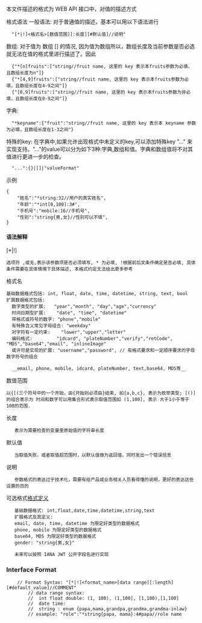 
本文件描述的格式为 WEB API 接口中，对值的描述方式

格式语法 
一般语法:
对于普通值的描述，基本可以用以下语法进行
```
  "[*|!]<格式名>[数值范围][:长度][#默认值]//说明"
```

数组:
对于值为 数组 [] 的情况, 因为值为数组所以，数组长度及当前参数是否必选就无法在值的格式里进行描述了。因此
```
  {"*[n]fruits":["string//fruit name, 这里的 key 表示本fruits参数为必填，且数组长度为n"]}
  {"*[4,9]fruits":["string//fruit name, 这里的 key 表示本fruits参数为必填，且数组长度在4-9之间"]}
  {"[0,9]fruits":["string//fruit name, 这里的 key 表示本fruits参数为非必填，且数组长度在0-9之间"]}
```

字典:
```
  "*keyname":{"fruit":"string//fruit name, 这里的 key 表示本 keyname 参数为必填，且数组长度在1-3之间"}
```

特殊的key:
在字典中,如果允许出现格式中未定义的key,可以添加特殊key "..." 来实现支持。"..."的value可以分为如下3种:字典,数组和值。字典和数组值将不对其值进行更进一步的检查。
```
  "...":{}|[]|"valueFormat"
```

示例
```
{
	"姓名":"*string:32//用户的真实姓名",
	"年龄":"*int[0,100]:3#",
	"手机号":"mobile:16//手机号",
	"性别":"string{男,女}//性别可以不填",
}
```

#### 语法解释
[*|!]
```
选项符 ,或无,表示该参数项是否必须填写, * 为必填, !根据前后文条件确定是否必填, 具体条件需要在具体情境下具体描述, 本格式约定无法给出更多参考
```

格式名
```
基础数据格式包括: int, float, date, time, datetime, string, text, bool
扩展数据格式包括: 
  数字类型的扩展:   "year","month", "day","age","currency"
  时间日期型扩展:    "date", "time", "datetime"
  带格式或符号的数字: "phone","mobile"
  有特殊含义常见字母组合: "weekday"
  对字符有一定约束:    "lower","upper","letter"
  编码格式:         "idcard", "plateNumber","verify","retCode", "MD5","base64","email", "inlineImage"
  或许可是实现的扩展: "username","password", // 有格式要求和一定顺序要求的字母数字符号的组合

  __email, phone, mobile, idcard, plateNumber, text,base64, MD5等__
```
数值范围
```
以{[(三个符号中的一个开始，由{开始则必须由}结束, 如{a,b,c}, 表示为枚举类型; [()] 的组合表示为 时间和数字可以用集合形式表示取值范围如 (1,100], 表示 大于1小于等于100的范围.
```

长度
```
   表示为需要检查的变量里原始值的字符串长度
```

默认值
```
   当取值失败，或者取值超范围时，以默认值做为返回值，同时发出一个错误信息
```

说明
```
   参数格式的表达过于技术化，需要有给产品或业务相关人员看得懂的说明，更好的表达这些设置的目的
```

可选格式[格式定义](format)

```
   基础数据格式: int,float,date,time,datetime,string,text 
   扩展格式及其定义:
   email, date, time, datetime 为限定好类型的数据格式
   phone, mobile 为限定好类型的数据格式
   base64, MD5 为限定好类型的数据格式
   gender: "string{男,女}"

   未来可以按照 IANA JWT 公开字段名进行实现
```


### Interface Format 
```
    // Format Syntax: "[*|!]<format_name>[data range][:length][#default_value]//COMMENT"
		// data range syntax:
		// 	int float double: (1, 100), (1,100], [1,100),[1,100] 
		//  date time: 
		//  string : enum {papa,mama,grandpa,grandma,grandma-inlaw}
		// example: "role":"*string{papa, mama}:4#papa//role name 
```
